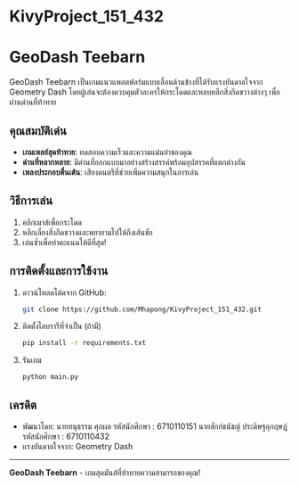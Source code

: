 # KivyProject_151_432

# GeoDash Teebarn

GeoDash Teebarn เป็นเกมแนวแพลตฟอร์มแบบเลื่อนด้านข้างที่ได้รับแรงบันดาลใจจาก Geometry Dash โดยผู้เล่นจะต้องควบคุมตัวละครให้กระโดดและหลบหลีกสิ่งกีดขวางต่างๆ เพื่อผ่านด่านที่ท้าทาย

## คุณสมบัติเด่น

- **เกมเพลย์สุดท้าทาย**: ทดสอบความเร็วและความแม่นยำของคุณ
- **ด่านที่หลากหลาย**: มีด่านที่ออกแบบมาอย่างสร้างสรรค์พร้อมอุปสรรคที่แตกต่างกัน
- **เพลงประกอบตื่นเต้น**: เสียงดนตรีที่ช่วยเพิ่มความสนุกในการเล่น

## วิธีการเล่น

1. คลิกเมาส์เพื่อกระโดด
2. หลีกเลี่ยงสิ่งกีดขวางและพยายามไปให้ถึงเส้นชัย
3. เล่นซ้ำเพื่อทำคะแนนให้ดีที่สุด!

## การติดตั้งและการใช้งาน

1. ดาวน์โหลดโค้ดจาก GitHub:
   ```bash
   git clone https://github.com/Mhapong/KivyProject_151_432.git
   ```
2. ติดตั้งไลบรารีที่จำเป็น (ถ้ามี)
   ```bash
   pip install -r requirements.txt
   ```
3. รันเกม
   ```bash
   python main.py
   ```

## เครดิต

- พัฒนาโดย:
  นายทนุธรรม ศุภผล รหัสนักศึกษา : 6710110151
  นายสักก์ธนัชญ์ ประดิษฐอุกฤษฎ์ รหัสนักศึกษา : 6710110432
- แรงบันดาลใจจาก: Geometry Dash

---

**GeoDash Teebarn** - เกมสุดมันส์ที่ท้าทายความสามารถของคุณ!
